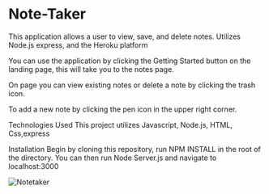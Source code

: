 # Note-Taker
This application allows a user to view, save, and delete notes. Utilizes Node.js express, and the Heroku platform

You can use the application by clicking the Getting Started button on the landing page, this will take you to the notes page.

On page you can view existing notes or delete a note by clicking the trash icon.

To add a new note by clicking the pen icon in the upper right corner.


Technologies Used This project utilizes Javascript, Node.js, HTML, Css,express 

Installation Begin by cloning this repository, run NPM INSTALL in the root of the directory. You can then run Node Server.js and navigate to localhost:3000

![Notetaker](https://user-images.githubusercontent.com/56213571/78422593-5da6b100-762e-11ea-8992-0f11ec3e2d1d.png)
